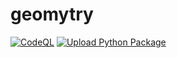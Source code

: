 # geomytry

[![CodeQL](https://github.com/mordy-python/geomytry/actions/workflows/codeql-analysis.yml/badge.svg)](https://github.com/mordy-python/geomytry/actions/workflows/codeql-analysis.yml) [![Upload Python Package](https://github.com/mordy-python/geomytry/actions/workflows/python-publish.yml/badge.svg?branch=main)](https://github.com/mordy-python/geomytry/actions/workflows/python-publish.yml)